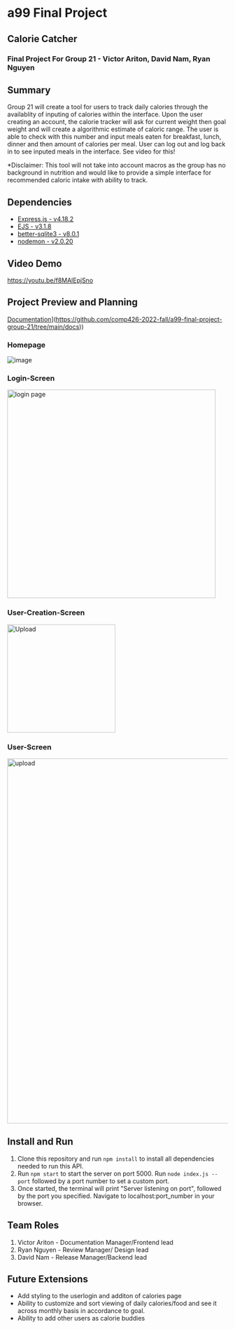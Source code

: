 # a99 Final Project 
 
## Calorie Catcher

### Final Project For Group 21 - Victor Ariton, David Nam, Ryan Nguyen

## Summary 
Group 21 will create a tool for users to track daily calories through the availablity of inputing of calories within the interface. Upon the user creating an account, the calorie tracker will ask for current weight then goal weight and will create a algorithmic estimate of caloric range. The user is able to check with this number and input meals eaten for breakfast, lunch, dinner and then amount of calories per meal. User can log out and log back in to see inputed meals in the interface. See video for this!

*Disclaimer: This tool will not take into account macros as the group has no background in nutrition and would like to provide a simple interface for recommended caloric intake with ability to track.



## Dependencies
+ [Express.js - v4.18.2](https://expressjs.com/)
+ [EJS - v3.1.8](https://ejs.co/)
+ [better-sqlite3 - v8.0.1](https://www.npmjs.com/package/better-sqlite3)
+ [nodemon - v2.0.20](https://www.npmjs.com/package/nodemon)

## Video Demo
https://youtu.be/f8MAlEpjSno

## Project Preview and Planning
[Documentation]([https://github.com/comp426-2022-fall/a99-final-project-group-21/tree/main/Documentation)](https://github.com/comp426-2022-fall/a99-final-project-group-21/tree/main/docs))

### Homepage 
![image](https://user-images.githubusercontent.com/69809296/206363143-62ac9b74-05ce-4769-94ae-dbf31da052d5.png)

### Login-Screen
<img width="476" alt="login page" src="https://user-images.githubusercontent.com/69809296/206360239-69bc7b47-1a8a-4baa-87de-e6710112bbc3.png">

### User-Creation-Screen
<img width="247" alt="Upload" src="https://user-images.githubusercontent.com/69809296/206363613-c9fce1a5-de5e-4dc6-836e-dcba7ae31398.png">

### User-Screen
<img width="833" alt="upload" src="https://user-images.githubusercontent.com/69809296/206380738-80a775ea-31ad-467a-af68-ba147563c3d1.png">




## Install and Run

1. Clone this repository and run `npm install` to install all dependencies needed to run this API.
2. Run `npm start` to start the server on port 5000. Run `node index.js --port` followed by a port number to set a custom port.
3. Once started, the terminal will print "Server listening on port", followed by the port you specified. Navigate to localhost:port_number  in your browser.

## Team Roles

1. Victor Ariton - Documentation Manager/Frontend lead
2. Ryan Nguyen - Review Manager/ Design lead
3. David Nam - Release Manager/Backend lead

## Future Extensions
+ Add styling to the userlogin and additon of calories page 
+ Ability to customize and sort viewing of daily calories/food and see it across monthly basis in accordance to goal.
+ Ability to add other users as calorie buddies 

